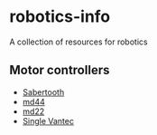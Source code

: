 # robotics-info
A collection of resources for robotics

## Motor controllers
 * [Sabertooth](sabertooth/)
 * [md44](md44/)
 * [md22](md22/)
 * [Single Vantec](vantec-single)
